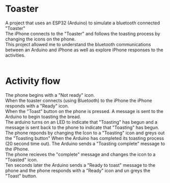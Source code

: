 # Toaster
A project that uses an ESP32 (Arduino) to simulate a bluetooth connected "Toaster"<br/>
The iPhone connects to the "Toaster" and follows the toasting process by changing the icons on the phone.<br/>
This project allowed me to understand the bluetooth communications between an Arduino and iPhone as well as explore iPhone responses to the activities.<br/><br/>
# Activity flow
The phone begins with a "Not ready" icon.<br/>
When the toaster connects (using Bluetooth) to the iPhone the iPhone responds with a "Ready" icon.<br/>
When the "Toast" button on the phone is pressed. A message is sent to the Arduino to begin toasting the bread.<br/>
The arduino turns on an LED to indicate that "Toasting" has begun and a message is sent back to the phone to indicate that "Toasting" has begun.<br/>
The phone reponds by changing the Icon to a "Toasting" icon and greys out the "Toasting button"
When the  Arduino has completed its toasting process (20 second time out). The Arduino sends a "Toasting complete" message to the iPhone.<br/>
The phone recieves the "complete" message and changes the icon to a "Toasted" icon.<br/>
Ten seconds later the Arduino sends a "Ready to toast" message to the phone and the phone responds with a "Ready" icon and un greys the "Toast" button.<br/>
